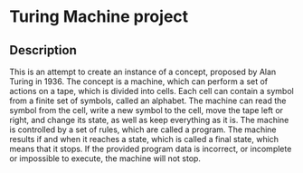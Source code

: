 # Turing Machine project
## Description

This is an attempt to create an instance of a concept, proposed
by Alan Turing in 1936. The concept is a machine, which can
perform a set of actions on a tape, which is divided into cells.
Each cell can contain a symbol from a finite set of symbols, called an alphabet.
The machine can read the symbol from the cell, write a new symbol to the cell,
move the tape left or right, and change its state, as well as keep everything
as it is. The machine is controlled by a set of rules, which are called a program.
The machine results if and when it reaches a state, which is called a final state, which
means that it stops. If the provided program data is incorrect, or incomplete 
or impossible to execute, the machine will not stop.

